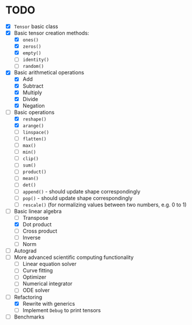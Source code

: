 # TODO

- [x] `Tensor` basic class
- [x] Basic tensor creation methods:
    - [x] `ones()`
    - [x] `zeros()`
    - [x] `empty()`
    - [ ] `identity()`
    - [ ] `random()`
- [x] Basic arithmetical operations
    - [x] Add
    - [x] Subtract
    - [x] Multiply
    - [x] Divide
    - [x] Negation
- [ ] Basic operations
    - [x] `reshape()`
    - [x] `arange()`
    - [ ] `linspace()`
    - [ ] `flatten()`
    - [ ] `max()`
    - [ ] `min()`
    - [ ] `clip()`
    - [ ] `sum()`
    - [ ] `product()`
    - [ ] `mean()`
    - [ ] `det()`
    - [ ] `append()` - should update shape correspondingly
    - [ ] `pop()` - should update shape correspondingly
    - [ ] `rescale()` (for normalizing values between two numbers, e.g. 0 to 1)
- [ ] Basic linear algebra
    - [ ] Transpose
    - [x] Dot product
    - [ ] Cross product
    - [ ] Inverse
    - [ ] Norm
- [ ] Autograd
- [ ] More advanced scientific computing functionality
    - [ ] Linear equation solver
    - [ ] Curve fitting
    - [ ] Optimizer
    - [ ] Numerical integrator
    - [ ] ODE solver
- [ ] Refactoring
    - [x] Rewrite with generics
    - [ ] Implement `Debug` to print tensors
- [ ] Benchmarks